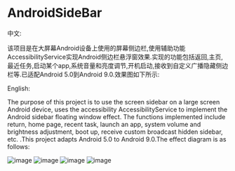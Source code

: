 # AndroidSideBar
中文:

该项目是在大屏幕Android设备上使用的屏幕侧边栏,使用辅助功能AccessibilityService实现Android侧边栏悬浮窗效果.实现的功能包括返回,主页,最近任务,启动某个app,系统音量和亮度调节,开机启动,接收到自定义广播隐藏侧边栏等.已适配Android 5.0到Android 9.0.效果图如下所示:

English:

The purpose of this project is to use the screen sidebar on a large screen Android device, uses the accessibility AccessibilityService to implement the Android sidebar floating window effect. The functions implemented include return, home page, recent task, launch an app, system volume and brightness adjustment, boot up, receive custom broadcast hidden sidebar, etc. .This project adapts Android 5.0 to Android 9.0.The effect diagram is as follows:

![image](https://github.com/afterschoolkido/AndroidSideBar/tree/master/PICS/1.png)
![image](https://github.com/afterschoolkido/AndroidSideBar/tree/master/PICS/2.png)
![image](https://github.com/afterschoolkido/AndroidSideBar/tree/master/PICS/3.png)
![image](https://github.com/afterschoolkido/AndroidSideBar/tree/master/PICS/4.png)
